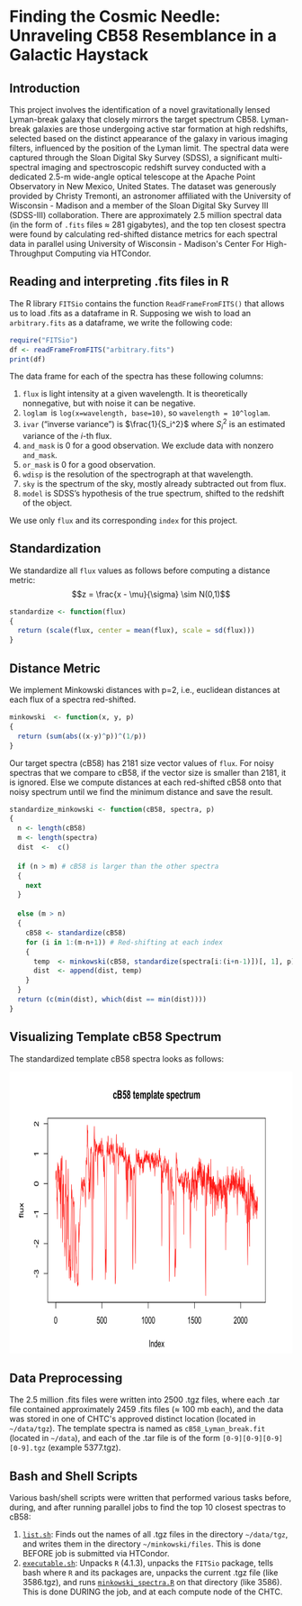 # Finding the Cosmic Needle: Unraveling CB58 Resemblance in a Galactic Haystack

## Introduction

This project involves the identification of a novel gravitationally lensed Lyman-break galaxy that closely mirrors the target spectrum CB58. Lyman-break galaxies are those undergoing active star formation at high redshifts, selected based on the distinct appearance of the galaxy in various imaging filters, influenced by the position of the Lyman limit. The spectral data were captured through the Sloan Digital Sky Survey (SDSS), a significant multi-spectral imaging and spectroscopic redshift survey conducted with a dedicated 2.5-m wide-angle optical telescope at the Apache Point Observatory in New Mexico, United States. The dataset was generously provided by Christy Tremonti, an astronomer affiliated with the University of Wisconsin - Madison and a member of the Sloan Digital Sky Survey III (SDSS-III) collaboration. There are approximately 2.5 million spectral data (in the form of `.fits` files $\approx$ 281 gigabytes), and the top ten closest spectra were found by calculating red-shifted distance metrics for each spectral data in parallel using University of Wisconsin - Madison's Center For High-Throughput Computing via HTCondor. 

## Reading and interpreting .fits files in R

The R library `FITSio` contains the function `ReadFrameFromFITS()` that allows us to load .fits as a dataframe in R. Supposing we wish to load an `arbitrary.fits` as a dataframe, we write the following code:

``` r
require("FITSio")
df <- readFrameFromFITS("arbitrary.fits")
print(df)
```

The data frame for each of the spectra has these following columns:

1. `flux` is light intensity at a given wavelength. It is theoretically nonnegative, but with noise it can be negative.
2. `loglam `is `log(x=wavelength, base=10)`, so `wavelength = 10^loglam`. 
3. `ivar` (“inverse variance”) is $\frac{1}{S_i^2}$ where $S_i^2$ is an estimated variance of the $i$-th flux.
4. `and_mask` is 0 for a good observation. We exclude data with nonzero `and_mask`.
5. `or_mask` is 0 for a good observation.
6. `wdisp` is the resolution of the spectrograph at that wavelength.
7. `sky` is the spectrum of the sky, mostly already subtracted out from flux.
8. `model` is SDSS’s hypothesis of the true spectrum, shifted to the redshift of the object.

We use only `flux` and its corresponding `index` for this project. 

## Standardization

We standardize all `flux` values as follows before computing a distance metric:
$$z = \frac{x - \mu}{\sigma} \sim N(0,1)$$

``` r
standardize <- function(flux)
{
  return (scale(flux, center = mean(flux), scale = sd(flux)))
}
```

## Distance Metric

We implement Minkowski distances with p=2, i.e., euclidean distances at each flux of a spectra red-shifted.

``` r
minkowski  <- function(x, y, p)
{
  return (sum(abs((x-y)^p))^(1/p))
}
```
Our target spectra (cB58) has 2181 size vector values of `flux`. For noisy spectras that we compare to cB58, if the vector size is smaller than 2181, it is ignored. Else we compute distances at each red-shifted cB58 onto that noisy spectrum until we find the minimum distance and save the result.

``` r
standardize_minkowski <- function(cB58, spectra, p)
{
  n <- length(cB58)
  m <- length(spectra)
  dist  <-  c()

  if (n > m) # cB58 is larger than the other spectra
  {
    next
  }
  
  else (m > n)
  {
    cB58 <- standardize(cB58)
    for (i in 1:(m-n+1)) # Red-shifting at each index
    {
      temp  <- minkowski(cB58, standardize(spectra[i:(i+n-1)])[, 1], p)
      dist  <- append(dist, temp)
    }
  }
  return (c(min(dist), which(dist == min(dist))))
}
```

## Visualizing Template cB58 Spectrum

The standardized template cB58 spectra looks as follows:

<img src="https://github.com/Stochastic1017/Identifying-CB58-Lyman-Break-Twins/blob/main/images/Standardized_cB58.png" width="700" height="500">

## Data Preprocessing

The 2.5 million .fits files were written into 2500 .tgz files, where each .tar file contained approximately 2459 .fits files ($\approx$ 100 mb each), and the data was stored in one of CHTC's approved distinct location (located in `~/data/tgz`). The template spectra is named as `cB58_Lyman_break.fit` (located in `~/data`), and each of the .tar file is of the form `[0-9][0-9][0-9][0-9].tgz` (example 5377.tgz).

## Bash and Shell Scripts

Various bash/shell scripts were written that performed various tasks before, during, and after running parallel jobs to find the top 10 closest spectras to cB58:

1. [`list.sh`](https://github.com/Stochastic1017/Identifying-CB58-Lyman-Break-Twins/blob/main/shell/list.sh): Finds out the names of all .tgz files in the directory `~/data/tgz`, and writes them in the directory `~/minkowski/files`. This is done BEFORE job is submitted via HTCondor.
2. [`executable.sh`](): Unpacks `R` (4.1.3), unpacks the `FITSio` package, tells bash where `R` and its packages are,
unpacks the current .tgz file (like 3586.tgz), and runs [`minkowski_spectra.R`](https://github.com/Stochastic1017/Identifying-CB58-Lyman-Break-Twins/blob/main/R/minkowski_spectra.R) on that directory (like 3586). This is done DURING the job, and at each compute node of the CHTC.

